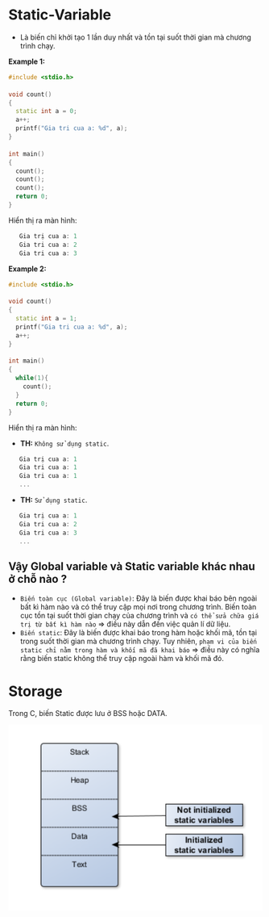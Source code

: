 # Static-Variable
- Là biến chỉ khởi tạo 1 lần duy nhất và tồn tại suốt thời gian mà chương trình chạy.

**Example 1:**
~~~cpp
#include <stdio.h>

void count()
{
  static int a = 0;
  a++;
  printf("Gia tri cua a: %d", a);
}

int main()
{
  count();
  count();
  count();
  return 0;
}
~~~

Hiển thị ra màn hình:
~~~cpp
   Gia trị cua a: 1
   Gia tri cua a: 2
   Gia tri cua a: 3
~~~

**Example 2:**
~~~cpp
#include <stdio.h>

void count()
{
  static int a = 1;
  printf("Gia tri cua a: %d", a);
  a++;
}

int main()
{
  while(1){
    count();
  }
  return 0;
}
~~~

Hiển thị ra màn hình:
- **TH:** `Không sử dụng static`.
~~~cpp
   Gia trị cua a: 1
   Gia tri cua a: 1
   Gia tri cua a: 1
   ...
~~~
- **TH:** `Sử dụng static`.
~~~cpp
   Gia trị cua a: 1
   Gia tri cua a: 2
   Gia tri cua a: 3
   ...
~~~

## Vậy Global variable và Static variable khác nhau ở chỗ nào ?
- `Biến toàn cục (Global variable)`: Đây là biến được khai báo bên ngoài bất kì hàm nào và có thể truy cập mọi nơi trong chương trình. Biến toàn cục tồn tại suốt thời gian chạy của chương trình và `có thể sửa chữa giá trị từ bất kì hàm nào` => điều này dẫn đến việc quản lí dữ liệu.
- `Biến static`: Đây là biến được khai báo trong hàm hoặc khối mã, tồn tại trong suốt thời gian mà chương trình chạy. Tuy nhiên, `phạm vi của biến static chỉ nằm trong hàm và khối mã đã khai báo` => điều này có nghĩa rằng biến static không thể truy cập ngoài hàm và khối mã đó.

# Storage
Trong C, biến Static được lưu ở BSS hoặc DATA.

![](./Images/Static.png)
